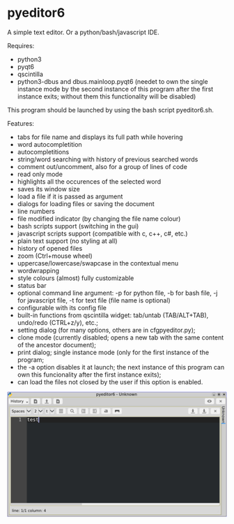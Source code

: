 # pyeditor6
A simple text editor. Or a python/bash/javascript IDE.

Requires:
- python3
- pyqt6
- qscintilla
- python3-dbus and dbus.mainloop.pyqt6 (needet to own the single instance mode by the second instance of this program after the first instance exits; without them this functionality will be disabled)

This program should be launched by using the bash script pyeditor6.sh.

Features:

- tabs for file name and displays its full path while hovering
- word autocompletition
- autocompletitions
- string/word searching with history of previous searched words
- comment out/uncomment, also for a group of lines of code
- read only mode
- highlights all the occurences of the selected word
- saves its window size
- load a file if it is passed as argument
- dialogs for loading files or saving the document
- line numbers
- file modified indicator (by changing the file name colour)
- bash scripts support (switching in the gui)
- javascript scripts support (compatible with c, c++, c#, etc.)
- plain text support (no styling at all)
- history of opened files
- zoom (Ctrl+mouse wheel)
- uppercase/lowercase/swapcase in the contextual menu
- wordwrapping
- style colours (almost) fully customizable
- status bar
- optional command line argument: -p for python file, -b for bash file, -j for javascript file, -t for text file (file name is optional)
- configurable with its config file
- built-in functions from qscintilla widget: tab/untab (TAB/ALT+TAB), undo/redo (CTRL+z/y), etc.;
- setting dialog (for many options, others are in cfgpyeditor.py);
- clone mode (currently disabled; opens a new tab with the same content of the ancestor document);
- print dialog; single instance mode (only for the first instance of the program;
- the -a option disables it at launch; the next instance of this program can own this funcionality after the first instance exits);
- can load the files not closed by the user if this option is enabled.

![My image](https://github.com/frank038/pyeditor6/blob/main/screenshot2.jpg)

